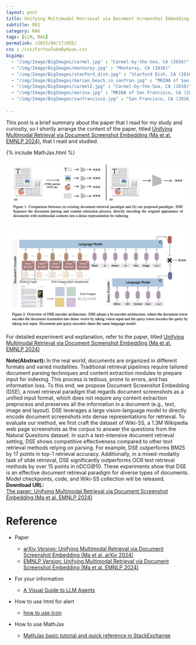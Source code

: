 ```yaml
---
layout: post
title: Unifying Multimodal Retrieval via Document Screenshot Embedding
subtitle: DES
category: RAG
tags: [LLM, RAG]
permalink: /2025/04/17/DSE/
css : /css/ForYouTubeByHyun.css
bigimg: 
  - "/img/Image/BigImages/carmel.jpg" : "Carmel-by-the-Sea, CA (2016)"
  - "/img/Image/BigImages/monterey.jpg" : "Monterey, CA (2016)"
  - "/img/Image/BigImages/stanford_dish.jpg" : "Stanford Dish, CA (2016)"
  - "/img/Image/BigImages/marian_beach_in_sanfran.jpg" : "MRINA of San Francisco, CA (2016)"
  - "/img/Image/BigImages/carmel2.jpg" : "Carmel-by-the-Sea, CA (2016)"
  - "/img/Image/BigImages/marina.jpg" : "MRINA of San Francisco, CA (2016)"
  - "/img/Image/BigImages/sanfrancisco.jpg" : "San Francisco, CA (2016)"
  
---
```


This post is a brief summary about the paper that I read for my study and curiosity, so I shortly arrange the content of the paper, titled [Unifying Multimodal Retrieval via Document Screenshot Embedding (Ma et al. EMNLP 2024)](https://aclanthology.org/2024.emnlp-main.373/), that I read and studied. 

{% include MathJax.html %}


![Ma et al. EMNLP 2024](/img/Image/NaturalLanguageProcessing/Papers/Retrieval/2025-04-17-DSE/DSE_01.png)

![Ma et al. EMNLP 2024](/img/Image/NaturalLanguageProcessing/Papers/Retrieval/2025-04-17-DSE/DSE_02.png)


For detailed experiment and explanation, refer to the paper, titled [Unifying Multimodal Retrieval via Document Screenshot Embedding (Ma et al. EMNLP 2024)](https://aclanthology.org/2024.emnlp-main.373/)

<div class="alert alert-info" role="alert"><i class="fa fa-info-circle"></i> <b>Note(Abstract): </b>
In the real world, documents are organized in different formats and varied modalities. Traditional retrieval pipelines require tailored document parsing techniques and content extraction modules to prepare input for indexing. This process is tedious, prone to errors, and has information loss. To this end, we propose Document Screenshot Embedding (DSE), a novel retrieval paradigm that regards document screenshots as a unified input format, which does not require any content extraction preprocess and preserves all the information in a document (e.g., text, image and layout). DSE leverages a large vision-language model to directly encode document screenshots into dense representations for retrieval. To evaluate our method, we first craft the dataset of Wiki-SS, a 1.3M Wikipedia web page screenshots as the corpus to answer the questions from the Natural Questions dataset. In such a text-intensive document retrieval setting, DSE shows competitive effectiveness compared to other text retrieval methods relying on parsing. For example, DSE outperforms BM25 by 17 points in top-1 retrieval accuracy. Additionally, in a mixed-modality task of slide retrieval, DSE significantly outperforms OCR text retrieval methods by over 15 points in nDCG@10. These experiments show that DSE is an effective document retrieval paradigm for diverse types of documents. Model checkpoints, code, and Wiki-SS collection will be released.
</div>

<div class="alert alert-success" role="alert"><i class="fa fa-paperclip fa-lg"></i> <b>Download URL: </b><br>
  <a href="https://aclanthology.org/2024.emnlp-main.373/">The paper: Unifying Multimodal Retrieval via Document Screenshot Embedding (Ma et al. EMNLP 2024)</a></div>

# Reference 

- Paper 
  - [arXiv Version: Unifying Multimodal Retrieval via Document Screenshot Embedding (Ma et al. arXiv 2024)](https://arxiv.org/abs/2406.11251)
  - [EMNLP Version: Unifying Multimodal Retrieval via Document Screenshot Embedding (Ma et al. EMNLP 2024)](https://aclanthology.org/2024.emnlp-main.373/)
 
- For your information
  - [A Visual Guide to LLM Agents](https://newsletter.maartengrootendorst.com/p/a-visual-guide-to-llm-agents)
  
- How to use html for alert
  - [how to use icon](http://idratherbewriting.com/documentation-theme-jekyll/mydoc_icons.html)
 
- How to use MathJax 
  - [MathJax basic tutorial and quick reference in StackExchange](https://math.meta.stackexchange.com/questions/5020/mathjax-basic-tutorial-and-quick-reference)

